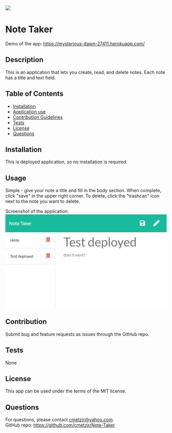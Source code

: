 <img src="https://img.shields.io/badge/license-MIT-brightgreen">

# Note Taker
Demo of the app: https://mysterious-dawn-27411.herokuapp.com/

## Description
This is an application that lets you create, read, and delete notes. Each note has a title and text field.

## Table of Contents
* [Installation](#Installation)
* [Application use](#Usage)
* [Contribution Guidelines](#Contribution)
* [Tests](#Tests)
* [License](#License)
* [Questions](#Questions)

## Installation
This is deployed application, so no installation is required.

## Usage
Simple - give your note a title and fill in the body section. When complete, click "save" in the upper right corner. To delete, click the "trashcan" icon next to the note you want to delete. 

Screenshot of the application:<br>
<img src="readme_screenshots/screenshot.jpg" width="550px">

## Contribution
Submit bug and feature requests as issues through the GitHub repo.

## Tests
None

## License
This app can be used under the terms of the MIT license.

## Questions
For questions, please contact <cmetzjr@yahoo.com>.<br>
GitHub repo: https://github.com/cmetzjr/Note-Taker
